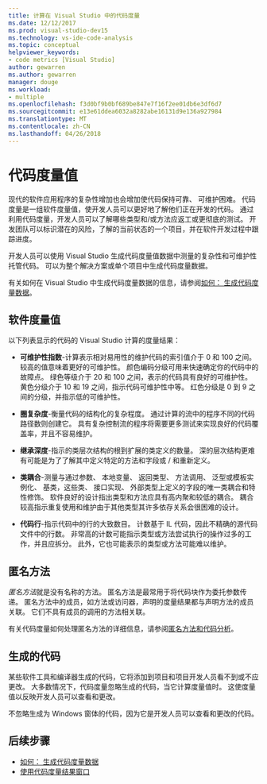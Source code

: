 ```yaml
---
title: 计算在 Visual Studio 中的代码度量
ms.date: 12/12/2017
ms.prod: visual-studio-dev15
ms.technology: vs-ide-code-analysis
ms.topic: conceptual
helpviewer_keywords:
- code metrics [Visual Studio]
author: gewarren
ms.author: gewarren
manager: douge
ms.workload:
- multiple
ms.openlocfilehash: f3d0bf9b0bf689be847e7f16f2ee01db6e3df6d7
ms.sourcegitcommit: e13e61ddea6032a8282abe16131d9e136a927984
ms.translationtype: MT
ms.contentlocale: zh-CN
ms.lasthandoff: 04/26/2018
---
```

# <a name="code-metrics-values"></a>代码度量值

现代的软件应用程序的复杂性增加也会增加使代码保持可靠、 可维护困难。 代码度量是一组软件度量值，使开发人员可以更好地了解他们正在开发的代码。 通过利用代码度量，开发人员可以了解哪些类型和/或方法应返工或更彻底的测试。 开发团队可以标识潜在的风险，了解的当前状态的一个项目，并在软件开发过程中跟踪进度。

开发人员可以使用 Visual Studio 生成代码度量值数据中测量的复杂性和可维护性托管代码。 可以为整个解决方案或单个项目中生成代码度量数据。

有关如何在 Visual Studio 中生成代码度量数据的信息，请参阅[如何： 生成代码度量数据](../code-quality/how-to-generate-code-metrics-data.md)。

## <a name="software-measurements"></a>软件度量值

以下列表显示的代码的 Visual Studio 计算的度量结果：

- **可维护性指数**-计算表示相对易用性的维护代码的索引值介于 0 和 100 之间。 较高的值意味着更好的可维护性。 颜色编码分级可用来快速确定你的代码中的故障点。 绿色等级介于 20 和 100 之间，表示的代码具有良好的可维护性。 黄色分级介于 10 和 19 之间，指示代码可维护性中等。 红色分级是 0 到 9 之间的分级，并指示低的可维护性。

- **圈复杂度**-衡量代码的结构化的复杂程度。 通过计算的流中的程序不同的代码路径数则创建它。 具有复杂控制流的程序将需要更多测试来实现良好的代码覆盖率，并且不容易维护。

- **继承深度**-指示的类层次结构的根到扩展的类定义的数量。 深的层次结构更难有可能是为了了解其中定义特定的方法和字段或 / 和重新定义。

- **类耦合**-测量与通过参数、 本地变量、 返回类型、 方法调用、 泛型或模板实例化、 基类，这些类、 接口实现、 外部类型上定义的字段的唯一类耦合和特性修饰。 软件良好的设计指出类型和方法应具有高内聚和较低的耦合。 耦合较高指示重复使用和维护由于其他类型其许多依存关系会很困难的设计。

- **代码行**-指示代码中的行的大致数目。 计数基于 IL 代码，因此不精确的源代码文件中的行数。 非常高的计数可能指示类型或方法尝试执行的操作过多的工作，并且应拆分。 此外，它也可能表示的类型或方法可能难以维护。

## <a name="anonymous-methods"></a>匿名方法

*匿名方法*就是没有名称的方法。 匿名方法是最常用于将代码块作为委托参数传递。 匿名方法中的成员，如方法或访问器，声明的度量结果都与声明方法的成员关联。 它们不具有成员的调用的方法相关联。

有关代码度量如何处理匿名方法的详细信息，请参阅[匿名方法和代码分析](../code-quality/anonymous-methods-and-code-analysis.md)。

## <a name="generated-code"></a>生成的代码

某些软件工具和编译器生成的代码，它将添加到项目和项目开发人员看不到或不应更改。 大多数情况下，代码度量忽略生成的代码，当它计算度量值时。 这使度量值以反映开发人员可以查看和更改。

不忽略生成为 Windows 窗体的代码，因为它是开发人员可以查看和更改的代码。

## <a name="next-steps"></a>后续步骤

- [如何： 生成代码度量数据](../code-quality/how-to-generate-code-metrics-data.md)
- [使用代码度量结果窗口](../code-quality/working-with-code-metrics-data.md)